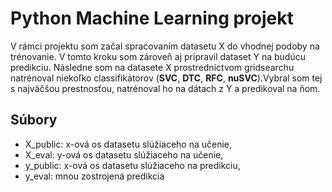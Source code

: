 <h1>Python Machine Learning projekt</h1>
V rámci projektu som začal spracovaním datasetu X do vhodnej podoby na trénovanie. V tomto kroku som zároveň aj pripravil dataset Y na budúcu predikciu. 
Následne som na datasete X prostredníctvom gridsearchu natrénoval niekoľko classifikátorov (<b>SVC</b>, <b>DTC</b>, <b>RFC</b>, <b>nuSVC</b>).Vybral som tej s najväčšou 
prestnosťou, natrénoval ho na dátach z Y a predikoval na ňom.

<h2>Súbory</h2>

  - X_public: x-ová os datasetu slúžiaceho na učenie,
  - X_eval: y-ová os datasetu slúžiaceho na učenie,
  - y_public: x-ová os datasetu slúžiaceho na predikciu,
  - y_eval: mnou zostrojená predikcia
